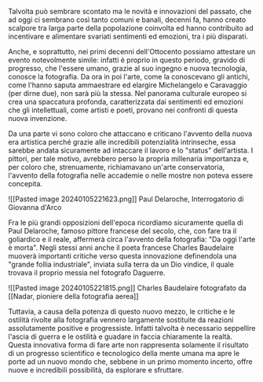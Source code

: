 Talvolta può sembrare scontato ma le novità e innovazioni del passato, che ad oggi ci sembrano così tanto comuni e banali, decenni fa, hanno creato scalpore tra larga parte della popolazione coinvolta ed hanno contribuito ad incentivare e alimentare svariati sentimenti ed emozioni, tra i più disparati.

Anche, e soprattutto, nei primi decenni dell'Ottocento possiamo attestare un evento notevolmente simile: infatti è proprio in questo periodo, gravido di progresso, che l'essere umano, grazie al suo ingegno e nuova tecnologia, conosce la fotografia. Da ora in poi l'arte, come la conoscevano gli antichi, come l'hanno saputa ammaestrare ed elargire Michelangelo e Caravaggio (per dirne due), non sarà più la stessa. Nel panorama culturale europeo si crea una spaccatura profonda, caratterizzata dai sentimenti ed emozioni che gli intellettuali, come artisti e poeti, provano nei confronti di questa nuova invenzione.

Da una parte vi sono coloro che attaccano e criticano l'avvento della nuova era artistica perché grazie alle incredibili potenzialità intrinseche, essa sarebbe andata sicuramente ad intaccare il lavoro e lo "status" dell'artista. I pittori, per tale motivo, avrebbero perso la propria millenaria importanza e, per coloro che, strenuamente, richiamavano un'arte conservatoria, l'avvento della fotografia nelle accademie o nelle mostre non poteva essere concepita.

![[Pasted image 20240105221623.png]]
Paul Delaroche, Interrogatorio di Giovanna d'Arco

Fra le più grandi opposizioni dell'epoca ricordiamo sicuramente quella di Paul Delaroche, famoso pittore francese del secolo, che, con fare tra il goliardico e il reale, affermerà circa l'avvento della fotografia: "Da oggi l'arte è morta".
Negli stessi anni anche il poeta francese Charles Baudelaire muoverà importanti critiche verso questa innovazione definendola una "grande follia industriale", inviata sulla terra da un Dio vindice, il quale trovava il proprio messia nel fotografo Daguerre.

![[Pasted image 20240105221815.png]]
Charles Baudelaire fotografato da [[Nadar, pioniere della fotografia aerea]]

Tuttavia, a causa della potenza di questo nuovo mezzo, le critiche e le ostilità rivolte alla fotografia vennero largamente sostituite da reazioni assolutamente positive e progressiste.
Infatti talvolta è necessario seppellire l'ascia di guerra e le ostilità e guadare in faccia chiaramente la realtà. Questa innovativa forma di fare arte non rappresenta solamente il risultato di un progresso scientifico e tecnologico della mente umana ma apre le porte ad un nuovo mondo che, sebbene in un primo momento incerto, offre nuove e incredibili possibilità, da esplorare e sfruttare.
